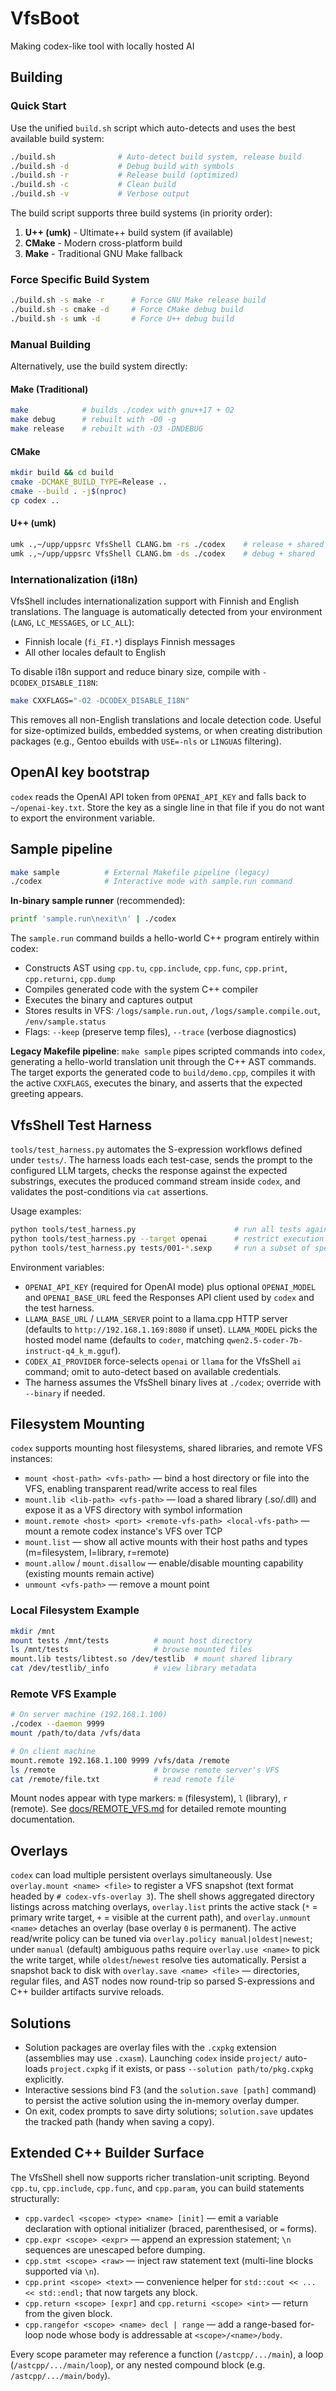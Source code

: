 # VfsBoot
Making codex-like tool with locally hosted AI

## Building

### Quick Start

Use the unified `build.sh` script which auto-detects and uses the best available build system:

```sh
./build.sh              # Auto-detect build system, release build
./build.sh -d           # Debug build with symbols
./build.sh -r           # Release build (optimized)
./build.sh -c           # Clean build
./build.sh -v           # Verbose output
```

The build script supports three build systems (in priority order):
1. **U++ (umk)** - Ultimate++ build system (if available)
2. **CMake** - Modern cross-platform build
3. **Make** - Traditional GNU Make fallback

### Force Specific Build System

```sh
./build.sh -s make -r      # Force GNU Make release build
./build.sh -s cmake -d     # Force CMake debug build
./build.sh -s umk -d       # Force U++ debug build
```

### Manual Building

Alternatively, use the build system directly:

#### Make (Traditional)
```sh
make            # builds ./codex with gnu++17 + O2
make debug      # rebuilt with -O0 -g
make release    # rebuilt with -O3 -DNDEBUG
```

#### CMake
```sh
mkdir build && cd build
cmake -DCMAKE_BUILD_TYPE=Release ..
cmake --build . -j$(nproc)
cp codex ..
```

#### U++ (umk)
```sh
umk .,~/upp/uppsrc VfsShell CLANG.bm -rs ./codex    # release + shared
umk .,~/upp/uppsrc VfsShell CLANG.bm -ds ./codex    # debug + shared
```

### Internationalization (i18n)

VfsShell includes internationalization support with Finnish and English translations. The language is automatically detected from your environment (`LANG`, `LC_MESSAGES`, or `LC_ALL`):

- Finnish locale (`fi_FI.*`) displays Finnish messages
- All other locales default to English

To disable i18n support and reduce binary size, compile with `-DCODEX_DISABLE_I18N`:

```sh
make CXXFLAGS="-O2 -DCODEX_DISABLE_I18N"
```

This removes all non-English translations and locale detection code. Useful for size-optimized builds, embedded systems, or when creating distribution packages (e.g., Gentoo ebuilds with `USE=-nls` or `LINGUAS` filtering).

## OpenAI key bootstrap

`codex` reads the OpenAI API token from `OPENAI_API_KEY` and falls back to `~/openai-key.txt`. Store the key as a single line in that file if you do not want to export the environment variable.

## Sample pipeline

```sh
make sample          # External Makefile pipeline (legacy)
./codex              # Interactive mode with sample.run command
```

**In-binary sample runner** (recommended):
```sh
printf 'sample.run\nexit\n' | ./codex
```
The `sample.run` command builds a hello-world C++ program entirely within codex:
- Constructs AST using `cpp.tu`, `cpp.include`, `cpp.func`, `cpp.print`, `cpp.returni`, `cpp.dump`
- Compiles generated code with the system C++ compiler
- Executes the binary and captures output
- Stores results in VFS: `/logs/sample.run.out`, `/logs/sample.compile.out`, `/env/sample.status`
- Flags: `--keep` (preserve temp files), `--trace` (verbose diagnostics)

**Legacy Makefile pipeline**:
`make sample` pipes scripted commands into `codex`, generating a hello-world translation unit through the C++ AST commands. The target exports the generated code to `build/demo.cpp`, compiles it with the active `CXXFLAGS`, executes the binary, and asserts that the expected greeting appears.

## VfsShell Test Harness

`tools/test_harness.py` automates the S-expression workflows defined under `tests/`. The harness loads each test-case, sends the prompt to the configured LLM targets, checks the response against the expected substrings, executes the produced command stream inside `codex`, and validates the post-conditions via `cat` assertions.

Usage examples:

```sh
python tools/test_harness.py                      # run all tests against every target declared in the .sexp files
python tools/test_harness.py --target openai      # restrict execution to OpenAI targets
python tools/test_harness.py tests/001-*.sexp     # run a subset of specs
```

Environment variables:

- `OPENAI_API_KEY` (required for OpenAI mode) plus optional `OPENAI_MODEL` and `OPENAI_BASE_URL` feed the Responses API client used by `codex` and the test harness.
- `LLAMA_BASE_URL` / `LLAMA_SERVER` point to a llama.cpp HTTP server (defaults to `http://192.168.1.169:8080` if unset). `LLAMA_MODEL` picks the hosted model name (defaults to `coder`, matching `qwen2.5-coder-7b-instruct-q4_k_m.gguf`).
- `CODEX_AI_PROVIDER` force-selects `openai` or `llama` for the VfsShell `ai` command; omit to auto-detect based on available credentials.
- The harness assumes the VfsShell binary lives at `./codex`; override with `--binary` if needed.

## Filesystem Mounting

`codex` supports mounting host filesystems, shared libraries, and remote VFS instances:

- `mount <host-path> <vfs-path>` — bind a host directory or file into the VFS, enabling transparent read/write access to real files
- `mount.lib <lib-path> <vfs-path>` — load a shared library (.so/.dll) and expose it as a VFS directory with symbol information
- `mount.remote <host> <port> <remote-vfs-path> <local-vfs-path>` — mount a remote codex instance's VFS over TCP
- `mount.list` — show all active mounts with their host paths and types (m=filesystem, l=library, r=remote)
- `mount.allow` / `mount.disallow` — enable/disable mounting capability (existing mounts remain active)
- `unmount <vfs-path>` — remove a mount point

### Local Filesystem Example
```sh
mkdir /mnt
mount tests /mnt/tests          # mount host directory
ls /mnt/tests                   # browse mounted files
mount.lib tests/libtest.so /dev/testlib  # mount shared library
cat /dev/testlib/_info          # view library metadata
```

### Remote VFS Example
```sh
# On server machine (192.168.1.100)
./codex --daemon 9999
mount /path/to/data /vfs/data

# On client machine
mount.remote 192.168.1.100 9999 /vfs/data /remote
ls /remote                      # browse remote server's VFS
cat /remote/file.txt            # read remote file
```

Mount nodes appear with type markers: `m` (filesystem), `l` (library), `r` (remote). See [docs/REMOTE_VFS.md](docs/REMOTE_VFS.md) for detailed remote mounting documentation.

## Overlays

`codex` can load multiple persistent overlays simultaneously. Use `overlay.mount <name> <file>` to register a VFS snapshot (text format headed by `# codex-vfs-overlay 3`). The shell shows aggregated directory listings across matching overlays, `overlay.list` prints the active stack (`*` = primary write target, `+` = visible at the current path), and `overlay.unmount <name>` detaches an overlay (base overlay `0` is permanent). The active read/write policy can be tuned via `overlay.policy manual|oldest|newest`; under `manual` (default) ambiguous paths require `overlay.use <name>` to pick the write target, while `oldest`/`newest` resolve ties automatically. Persist a snapshot back to disk with `overlay.save <name> <file>` — directories, regular files, and AST nodes now round-trip so parsed S-expressions and C++ builder artifacts survive reloads.

## Solutions

- Solution packages are overlay files with the `.cxpkg` extension (assemblies may use `.cxasm`). Launching `codex` inside `project/` auto-loads `project.cxpkg` if it exists, or pass `--solution path/to/pkg.cxpkg` explicitly.
- Interactive sessions bind F3 (and the `solution.save [path]` command) to persist the active solution using the in-memory overlay dumper.
- On exit, codex prompts to save dirty solutions; `solution.save` updates the tracked path (handy when saving a copy).

## Extended C++ Builder Surface

The VfsShell shell now supports richer translation-unit scripting. Beyond `cpp.tu`, `cpp.include`, `cpp.func`, and `cpp.param`, you can build statements structurally:

- `cpp.vardecl <scope> <type> <name> [init]` — emit a variable declaration with optional initializer (braced, parenthesised, or `=` forms).
- `cpp.expr <scope> <expr>` — append an expression statement; `\n` sequences are unescaped before dumping.
- `cpp.stmt <scope> <raw>` — inject raw statement text (multi-line blocks supported via `\n`).
- `cpp.print <scope> <text>` — convenience helper for `std::cout << ... << std::endl;` that now targets any block.
- `cpp.return <scope> [expr]` and `cpp.returni <scope> <int>` — return from the given block.
- `cpp.rangefor <scope> <name> decl | range` — add a range-based for-loop node whose body is addressable at `<scope>/<name>/body`.

Every scope parameter may reference a function (`/astcpp/.../main`), a loop (`/astcpp/.../main/loop`), or any nested compound block (e.g. `/astcpp/.../main/body`).
